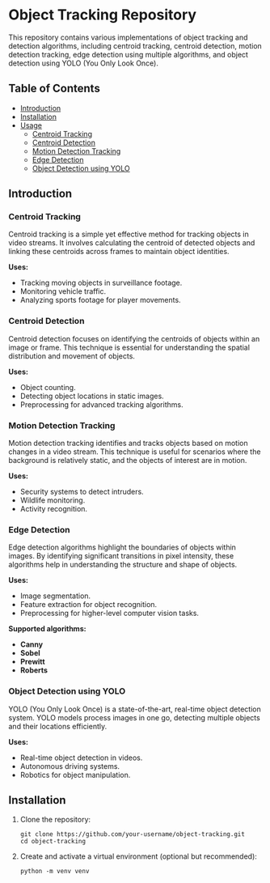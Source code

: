 
</head>
<body>

<h1>Object Tracking Repository</h1>

<p>This repository contains various implementations of object tracking and detection algorithms, including centroid tracking, centroid detection, motion detection tracking, edge detection using multiple algorithms, and object detection using YOLO (You Only Look Once).</p>

<h2>Table of Contents</h2>
<ul>
    <li><a href="#introduction">Introduction</a></li>
    <li><a href="#installation">Installation</a></li>
    <li><a href="#usage">Usage</a>
        <ul>
            <li><a href="#centroid-tracking">Centroid Tracking</a></li>
            <li><a href="#centroid-detection">Centroid Detection</a></li>
            <li><a href="#motion-detection-tracking">Motion Detection Tracking</a></li>
            <li><a href="#edge-detection">Edge Detection</a></li>
            <li><a href="#object-detection-using-yolo">Object Detection using YOLO</a></li>
        </ul>
    </li>
</ul>

<h2 id="introduction">Introduction</h2>

<h3 id="centroid-tracking">Centroid Tracking</h3>
<p>Centroid tracking is a simple yet effective method for tracking objects in video streams. It involves calculating the centroid of detected objects and linking these centroids across frames to maintain object identities.</p>
<p><strong>Uses:</strong></p>
<ul>
    <li>Tracking moving objects in surveillance footage.</li>
    <li>Monitoring vehicle traffic.</li>
    <li>Analyzing sports footage for player movements.</li>
</ul>

<h3 id="centroid-detection">Centroid Detection</h3>
<p>Centroid detection focuses on identifying the centroids of objects within an image or frame. This technique is essential for understanding the spatial distribution and movement of objects.</p>
<p><strong>Uses:</strong></p>
<ul>
    <li>Object counting.</li>
    <li>Detecting object locations in static images.</li>
    <li>Preprocessing for advanced tracking algorithms.</li>
</ul>

<h3 id="motion-detection-tracking">Motion Detection Tracking</h3>
<p>Motion detection tracking identifies and tracks objects based on motion changes in a video stream. This technique is useful for scenarios where the background is relatively static, and the objects of interest are in motion.</p>
<p><strong>Uses:</strong></p>
<ul>
    <li>Security systems to detect intruders.</li>
    <li>Wildlife monitoring.</li>
    <li>Activity recognition.</li>
</ul>

<h3 id="edge-detection">Edge Detection</h3>
<p>Edge detection algorithms highlight the boundaries of objects within images. By identifying significant transitions in pixel intensity, these algorithms help in understanding the structure and shape of objects.</p>
<p><strong>Uses:</strong></p>
<ul>
    <li>Image segmentation.</li>
    <li>Feature extraction for object recognition.</li>
    <li>Preprocessing for higher-level computer vision tasks.</li>
</ul>
<p><strong>Supported algorithms:</strong></p>
<ul>
    <li><strong>Canny</strong></li>
    <li><strong>Sobel</strong></li>
    <li><strong>Prewitt</strong></li>
    <li><strong>Roberts</strong></li>
</ul>

<h3 id="object-detection-using-yolo">Object Detection using YOLO</h3>
<p>YOLO (You Only Look Once) is a state-of-the-art, real-time object detection system. YOLO models process images in one go, detecting multiple objects and their locations efficiently.</p>
<p><strong>Uses:</strong></p>
<ul>
    <li>Real-time object detection in videos.</li>
    <li>Autonomous driving systems.</li>
    <li>Robotics for object manipulation.</li>
</ul>

<h2 id="installation">Installation</h2>

<ol>
    <li>Clone the repository:
        <pre><code>git clone https://github.com/your-username/object-tracking.git
cd object-tracking
</code></pre>
    </li>
    <li>Create and activate a virtual environment (optional but recommended):
        <pre><code>python -m venv venv
